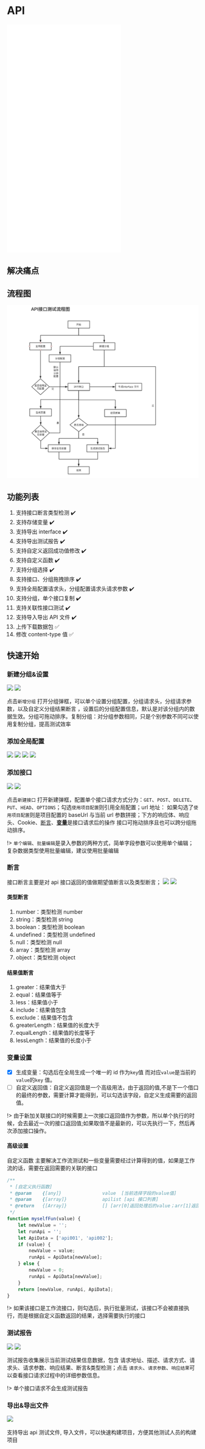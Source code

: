 # API

<iframe src="//player.bilibili.com/player.html?aid=249999447&bvid=BV16v411N7En&cid=392077714&page=1" scrolling="no" border="0" frameborder="no" framespacing="0" framespacing="0"  height="600"  style=”width: 100%;height: 500px; max-width: 100%;align:center;padding:20px 0;” > </iframe>

## 解决痛点

## 流程图

![logo](../img/apiliucheng.png)

## 功能列表

1.  支持接口断言类型检测 :heavy_check_mark:
1.  支持存储变量 :heavy_check_mark:
1.  支持导出 interface :heavy_check_mark:
1.  支持导出测试报告 :heavy_check_mark:
1.  支持自定义返回成功值修改 :heavy_check_mark:
1.  支持自定义函数 :heavy_check_mark:
1.  支持分组选择 :heavy_check_mark:
1.  支持接口、分组拖拽排序 :heavy_check_mark:
1.  支持全局配置请求头，分组配置请求头请求参数 :heavy_check_mark:
1.  支持分组，单个接口复制 :heavy_check_mark:
1.  支持关联性接口测试 :heavy_check_mark:
1.  支持导入导出 API 文件 :heavy_check_mark:
1.  上传下载数据包 :white_check_mark:
1.  修改 content-type 值 :white_check_mark:

## 快速开始

### 新建分组&设置

<img src="../docs/img/api/api01.jpeg" class="etest-col-8" />

<img src="../docs/img/api/api02.jpeg" class="etest-col-8" />

点击`新增分组` 打开分组弹框，可以单个设置分组配置，分组请求头，分组请求参数，以及自定义分组结果断言
，设置后的分组配置信息，默认是对该分组内的数据生效。分组可拖动排序。复制分组：对分组参数相同，只是个别参数不同可以使用复制分组，提高测试效率

### 添加全局配置

<img src="../docs/img/api/api07.jpeg" class="etest-col-8" />
<img src="../docs/img/api/api08.jpeg" class="etest-col-8" />
<img src="../docs/img/api/api09.jpeg" class="etest-col-8" />
<img src="../docs/img/api/api10.jpeg" class="etest-col-8" />

### 添加接口

<img src="../docs/img/api/api03.jpeg" class="etest-col-8" />
<img src="../docs/img/api/api04.jpeg" class="etest-col-8" />

点击`新建接口` 打开新建弹框，配置单个接口请求方式分为：`GET`、`POST`、`DELETE`、`PUT`、`HEAD`、`OPTIONS`；勾选`使用项目配置`则引用全局配置；url 地址： 如果勾选了`使用项目配置`则是项目配置的 baseUrl 与当前 url 参数拼接；下方的响应体、响应头、Cookie、[断言](#断言)、[**变量**](#变量设置)是接口请求后的操作 接口可拖动排序且也可以跨分组拖动排序。

!> `单个编辑`、`批量编辑`是录入参数的两种方式，简单字段参数可以使用单个编辑；复杂数据类型使用批量编辑，建议使用批量编辑

### 断言

接口断言主要是对 api 接口返回的值做期望值断言以及类型断言；
<img src="../docs/img/api/api05.jpeg" class="etest-col-8" />
<img src="../docs/img/api/api06.jpeg" class="etest-col-8" />

#### 类型断言

1. number：类型检测 number
2. string：类型检测 string
3. boolean：类型检测 boolean
4. undefined：类型检测 undefined
5. null：类型检测 null
6. array：类型检测 array
7. object：类型检测 object

#### 结果值断言

1. greater：结果值大于
2. equal：结果值等于
3. less：结果值小于
4. include：结果值包含
5. exclude：结果值不包含
6. greaterLength：结果值的长度大于
7. equalLength：结果值的长度等于
8. lessLength：结果值的长度小于

### 变量设置

-   [x] 生成变量：勾选后在全局生成一个唯一的 id 作为`key`值 而对应`value`是当前的`value`的`key` 值。
-   [ ] 自定义返回值：自定义返回值是一个高级用法，由于返回的值,不是下一个借口的最终的参数，需要计算才能得到，可以勾选该字段，自定义生成需要的返回值。

!> 由于新加关联接口的时候需要上一次接口返回值作为参数，所以单个执行的时候，会去最近一次的接口返回值;如果取值不是最新的，可以先执行一下，然后再次添加接口操作。

#### 高级设置

自定义函数 主要解决工作流测试和一些变量需要经过计算得到的值，如果是工作流的话，需要在返回需要的关联的接口

```javascript
/**
 * [自定义执行函数]
 * @param    {[any]}               value  [当前选择字段的value值]
 * @param    {[array]}             apilist [api 接口列表]
 * @return   {[Array]}             [] [arr[0]返回处理后的value；arr[1]返回下一个需要执行的Api；arr[2]数组返回一个需要判断执行的接口列表]
 */
function myselfFun(value) {
    let newValue = '';
    let runApi = '';
    let ApiData = ['api001', 'api002'];
    if (value) {
        newValue = value;
        runApi = ApiData[newValue];
    } else {
        newValue = 0;
        runApi = ApiData[newValue];
    }
    return [newValue, runApi, ApiData];
}
```

!> 如果该接口是工作流接口，则勾选后，执行批量测试，该接口不会被直接执行，而是根据自定义函数返回的结果，选择需要执行的接口

### 测试报告

<img src="../docs/img/api/api12.jpeg" class="etest-col-8" />

<img src="../docs/img/api/api13.jpeg" class="etest-col-8" />

测试报告收集展示当前测试结果信息数据，包含 请求地址、描述、请求方式、请求头、请求参数、响应结果、断言&类型检测；点击 `请求头`、`请求参数`、`响应结果`可以查看接口请求过程中的详细参数信息。

!> 单个接口请求不会生成测试报告

### 导出&导出文件

<img src="../docs/img/api/api14.jpeg" class="etest-col-8" />

支持导出 api 测试文件, 导入文件，可以快速构建项目，方便其他测试人员的构建项目
